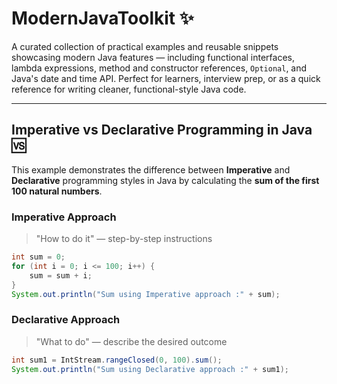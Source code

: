 # ModernJavaToolkit ✨

A curated collection of practical examples and reusable snippets showcasing modern Java features — including functional interfaces, lambda expressions, method and constructor references, `Optional`, and Java's date and time API. Perfect for learners, interview prep, or as a quick reference for writing cleaner, functional-style Java code.

---

## Imperative vs Declarative Programming in Java 🆚

This example demonstrates the difference between **Imperative** and **Declarative** programming styles in Java by calculating the **sum of the first 100 natural numbers**.

### Imperative Approach

> "How to do it" — step-by-step instructions

```java
int sum = 0;
for (int i = 0; i <= 100; i++) {
    sum = sum + i;
}
System.out.println("Sum using Imperative approach :" + sum);
```

### Declarative Approach

> "What to do" — describe the desired outcome

```java
int sum1 = IntStream.rangeClosed(0, 100).sum();
System.out.println("Sum using Declarative approach :" + sum1);
```